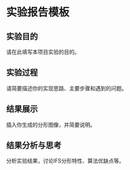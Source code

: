 # 实验报告模板

## 实验目的

请在此填写本项目实验的目的。

## 实验过程

请简要描述你的实现思路、主要步骤和遇到的问题。

## 结果展示

插入你生成的分形图像，并简要说明。

## 结果分析与思考

分析实验结果，讨论IFS分形特性、算法优缺点等。